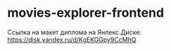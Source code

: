 # movies-explorer-frontend

Cсылка на макет диплома на Янлекс.Диске: https://disk.yandex.ru/d/KgEKGGpy9CcMhQ